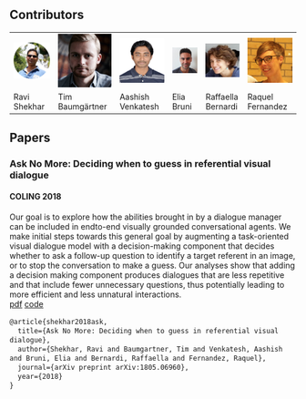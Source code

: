 ## Contributors

<table>
  <tr>
    <td>
      <img class="headshots" src='images/ravi.jpg' alt='Ravi Shekhar'>
    </td>
    <td>
      <img class="headshots" src='images/tim.jpg' alt='Tim Baumg&auml;rtner'>
    </td>
    <td>
      <img class="headshots" src='images/aashish.jpg' alt='Aashish Venkatesh'>
    </td>
    <td>
      <img class="headshots" src='images/elia.jpg' alt='Elia Bruni'>
    </td>
    <td>
      <img class="headshots" src='images/raffa.jpg' alt='Raffaella Bernardi'>
    </td>
    <td>
      <img class="headshots" src='images/raquel.jpg' alt='Raquel Fernandez'>
    </td>
  </tr>
  <tr>
    <td>
      <div class='names'>Ravi Shekhar</div>
    </td>
    <td>
      <div class='names'>Tim Baumg&auml;rtner</div>
    </td>
    <td>
      <div class='names'>Aashish Venkatesh</div>
    </td>
    <td>
      <div class='names'>Elia Bruni</div>
    </td>
    <td>
      <div class='names'>Raffaella Bernardi</div>
    </td>
    <td>
      <div class='names'>Raquel Fernandez</div>
    </td>
  </tr>
</table>

## Papers

### Ask No More: Deciding when to guess in referential visual dialogue
#### COLING 2018
Our goal is to explore how the abilities brought in by a dialogue manager can be included in endto-end
visually grounded conversational agents. We make initial steps towards this general goal
by augmenting a task-oriented visual dialogue model with a decision-making component that
decides whether to ask a follow-up question to identify a target referent in an image, or to stop
the conversation to make a guess. Our analyses show that adding a decision making component
produces dialogues that are less repetitive and that include fewer unnecessary questions, thus
potentially leading to more efficient and less unnatural interactions.  
[pdf](https://arxiv.org/abs/1805.06960) [code](https://github.com/timbmg/Ask-No-More)


````
@article{shekhar2018ask,
  title={Ask No More: Deciding when to guess in referential visual dialogue},
  author={Shekhar, Ravi and Baumgartner, Tim and Venkatesh, Aashish and Bruni, Elia and Bernardi, Raffaella and Fernandez, Raquel},
  journal={arXiv preprint arXiv:1805.06960},
  year={2018}
}
